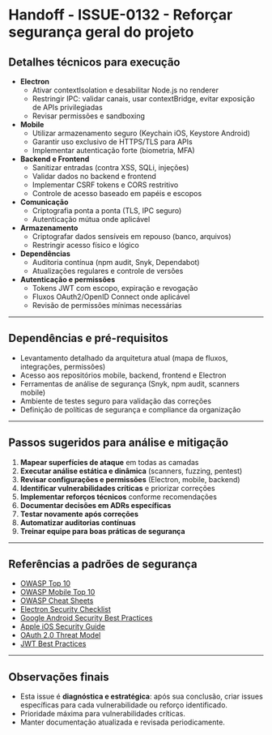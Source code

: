 # Handoff - ISSUE-0132 - Reforçar segurança geral do projeto

## Detalhes técnicos para execução

- **Electron**
  - Ativar contextIsolation e desabilitar Node.js no renderer
  - Restringir IPC: validar canais, usar contextBridge, evitar exposição de APIs privilegiadas
  - Revisar permissões e sandboxing
- **Mobile**
  - Utilizar armazenamento seguro (Keychain iOS, Keystore Android)
  - Garantir uso exclusivo de HTTPS/TLS para APIs
  - Implementar autenticação forte (biometria, MFA)
- **Backend e Frontend**
  - Sanitizar entradas (contra XSS, SQLi, injeções)
  - Validar dados no backend e frontend
  - Implementar CSRF tokens e CORS restritivo
  - Controle de acesso baseado em papéis e escopos
- **Comunicação**
  - Criptografia ponta a ponta (TLS, IPC seguro)
  - Autenticação mútua onde aplicável
- **Armazenamento**
  - Criptografar dados sensíveis em repouso (banco, arquivos)
  - Restringir acesso físico e lógico
- **Dependências**
  - Auditoria contínua (npm audit, Snyk, Dependabot)
  - Atualizações regulares e controle de versões
- **Autenticação e permissões**
  - Tokens JWT com escopo, expiração e revogação
  - Fluxos OAuth2/OpenID Connect onde aplicável
  - Revisão de permissões mínimas necessárias

---

## Dependências e pré-requisitos

- Levantamento detalhado da arquitetura atual (mapa de fluxos, integrações, permissões)
- Acesso aos repositórios mobile, backend, frontend e Electron
- Ferramentas de análise de segurança (Snyk, npm audit, scanners mobile)
- Ambiente de testes seguro para validação das correções
- Definição de políticas de segurança e compliance da organização

---

## Passos sugeridos para análise e mitigação

1. **Mapear superfícies de ataque** em todas as camadas
2. **Executar análise estática e dinâmica** (scanners, fuzzing, pentest)
3. **Revisar configurações e permissões** (Electron, mobile, backend)
4. **Identificar vulnerabilidades críticas** e priorizar correções
5. **Implementar reforços técnicos** conforme recomendações
6. **Documentar decisões em ADRs específicas**
7. **Testar novamente após correções**
8. **Automatizar auditorias contínuas**
9. **Treinar equipe para boas práticas de segurança**

---

## Referências a padrões de segurança

- [OWASP Top 10](https://owasp.org/www-project-top-ten/)
- [OWASP Mobile Top 10](https://owasp.org/www-project-mobile-top-10/)
- [OWASP Cheat Sheets](https://cheatsheetseries.owasp.org/)
- [Electron Security Checklist](https://www.electronjs.org/docs/latest/tutorial/security)
- [Google Android Security Best Practices](https://developer.android.com/topic/security/best-practices)
- [Apple iOS Security Guide](https://support.apple.com/guide/security/welcome/web)
- [OAuth 2.0 Threat Model](https://tools.ietf.org/html/rfc6819)
- [JWT Best Practices](https://auth0.com/docs/secure/tokens/json-web-tokens)

---

## Observações finais

- Esta issue é **diagnóstica e estratégica**: após sua conclusão, criar issues específicas para cada vulnerabilidade ou reforço identificado.
- Prioridade máxima para vulnerabilidades críticas.
- Manter documentação atualizada e revisada periodicamente.